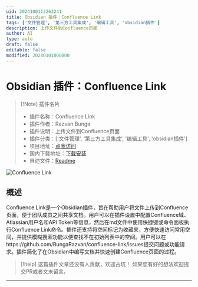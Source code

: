 ```yaml
---
uid: 2024100113263241
title: Obsidian 插件：Confluence Link
tags: ['文件管理', '第三方工具集成', '编辑工具', 'obsidian插件']
description: 上传文件到Confluence页面
author: AI
type: auto
draft: false
editable: false
modified: 20240101000000
---
```


# Obsidian 插件：Confluence Link

> [!Note] 插件名片
> - 插件名称：Confluence Link
> - 插件作者：Razvan Bunga
> - 插件说明：上传文件到Confluence页面
> - 插件分类：['文件管理', '第三方工具集成', '编辑工具', 'obsidian插件']
> - 项目地址：[点我访问](https://github.com/BungaRazvan/confluence-link)
> - 国内下载地址：[下载安装](https://pkmer.cn/products/plugin/pluginMarket/?confluence-link)
> - 自述文件：[Readme](https://ghproxy.net/https://raw.githubusercontent.com/BungaRazvan/confluence-link/master/README.md)

![Confluence Link](https://cdn.pkmer.cn/covers/confluence-link.png!pkmer)

## 概述

Confluence Link是一个Obsidian插件，旨在帮助用户将文件上传到Confluence页面，便于团队成员之间共享文档。用户可以在插件设置中配置Confluence域、Atlassian用户名和API Token等信息，然后在md文件中使用快捷键或命令面板执行Confluence Link命令。插件还支持将空间标记为收藏夹，方便快速访问常用空间，并提供模糊搜索功能以便查找不在初始列表中的空间。用户可以在https://github.com/BungaRazvan/confluence-link/issues提交问题或功能请求。插件简化了在Obsidian中编写文档并快速创建Confluence页面的过程。


> [!help] 
> 这篇插件文章还没有人贡献，欢迎占坑！
> 如果您有好的想法欢迎提交PR或者文末留言。
> 

---



